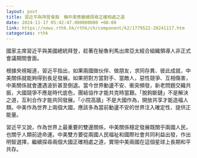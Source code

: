 ```yaml
---
layout: post
title: 習近平與拜登會面　稱中美應繼續探尋正確相處之道
date: 2024-11-17 05:42:47.000000000 +08:00
link: https://news.rthk.hk/rthk/ch/component/k2/1779522-20241117.htm
categories: rthk
---
```


國家主席習近平與美國總統拜登，趁著在秘魯利馬出席亞太經合組織領導人非正式會議期間會面。

根據央視報道，習近平指出，如果兩國做伙伴、做朋友，求同存異、彼此成就，中美關係就能夠得到長足發展。如果把對方當對手、當敵人，惡性競爭、互相傷害，中美關係就會遭遇波折甚至倒退。當今世界動盪不安、衝突頻發，新老問題交織共振，大國競爭不應是時代底色，團結協作才能共克時當艱。「脫鉤斷鏈」不是解決之道，互利合作才能共同發展。「小院高牆」不是大國作為，開放共享才能造福人類。中美作為世界上兩個大國，應該多為當前動盪不安的世界注入確定性、提供正能量。

習近平又說，作為世界上最重要的雙邊關係，中美關係穩定發展既關乎兩國人民，也關乎人類前途命運。中美雙方要從兩國人民福祉和國際社會共同利益出發，作出明智選擇，繼續探尋兩個大國正確相處之道，實現中美兩國在這個星球上長期和平共存。
